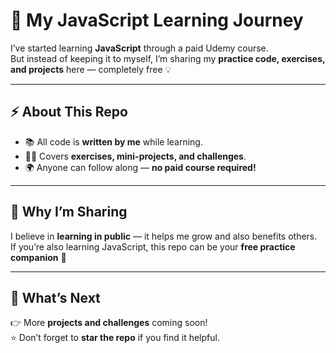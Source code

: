 # 🚀 My JavaScript Learning Journey

I’ve started learning **JavaScript** through a paid Udemy course.  
But instead of keeping it to myself, I’m sharing my **practice code, exercises, and projects** here — completely free 💡  

---

## ⚡ About This Repo
- 📚 All code is **written by me** while learning.  
- 👨‍💻 Covers **exercises, mini-projects, and challenges**.  
- 🌍 Anyone can follow along — **no paid course required!**  

---

## 📌 Why I’m Sharing
I believe in **learning in public** — it helps me grow and also benefits others.  
If you’re also learning JavaScript, this repo can be your **free practice companion** 🚀  

---

## 🔮 What’s Next
👉 More **projects and challenges** coming soon!  
⭐ Don’t forget to **star the repo** if you find it helpful.  
